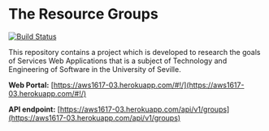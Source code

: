 # The Resource Groups

[![Build Status](https://travis-ci.org/aws1617-03/aws1617-03.svg?branch=master)](https://travis-ci.org/aws1617-03/aws1617-03)

This repository contains a project which is developed to research the goals of Services Web Applications that is a subject of Technology and Engineering of Software in the University of Seville.

**Web Portal:** [https://aws1617-03.herokuapp.com/#!/](https://aws1617-03.herokuapp.com/#!/)

**API endpoint:** [https://aws1617-03.herokuapp.com/api/v1/groups](https://aws1617-03.herokuapp.com/api/v1/groups)


